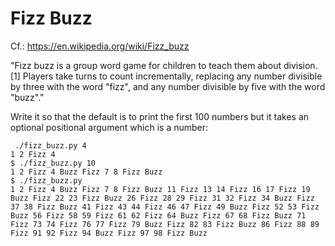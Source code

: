 # Fizz Buzz

Cf.: https://en.wikipedia.org/wiki/Fizz_buzz

"Fizz buzz is a group word game for children to teach them about division.[1] Players take turns to count incrementally, replacing any number divisible by three with the word "fizz", and any number divisible by five with the word "buzz"."

Write it so that the default is to print the first 100 numbers but it takes an optional positional argument which is a number:

````
 ./fizz_buzz.py 4
1 2 Fizz 4
$ ./fizz_buzz.py 10
1 2 Fizz 4 Buzz Fizz 7 8 Fizz Buzz
$ ./fizz_buzz.py
1 2 Fizz 4 Buzz Fizz 7 8 Fizz Buzz 11 Fizz 13 14 Fizz 16 17 Fizz 19 Buzz Fizz 22 23 Fizz Buzz 26 Fizz 28 29 Fizz 31 32 Fizz 34 Buzz Fizz 37 38 Fizz Buzz 41 Fizz 43 44 Fizz 46 47 Fizz 49 Buzz Fizz 52 53 Fizz Buzz 56 Fizz 58 59 Fizz 61 62 Fizz 64 Buzz Fizz 67 68 Fizz Buzz 71 Fizz 73 74 Fizz 76 77 Fizz 79 Buzz Fizz 82 83 Fizz Buzz 86 Fizz 88 89 Fizz 91 92 Fizz 94 Buzz Fizz 97 98 Fizz Buzz
````

